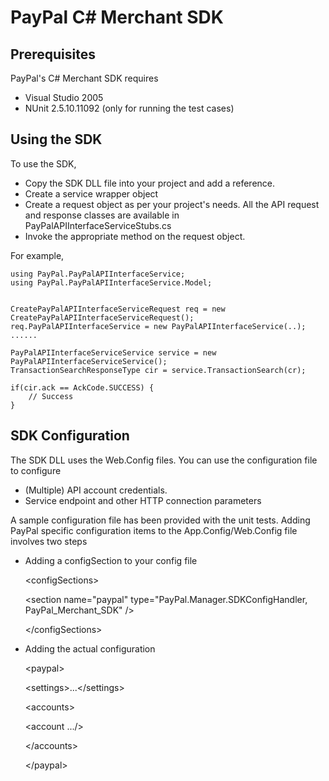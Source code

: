 PayPal C# Merchant SDK
======================

Prerequisites
-------------

PayPal's C# Merchant SDK requires 

 * Visual Studio 2005
 * NUnit 2.5.10.11092 (only for running the test cases) 
  

Using the SDK
-------------

To use the SDK, 

 * Copy the SDK DLL file into your project and add a reference.
 * Create a service wrapper object
 * Create a request object as per your project's needs. All the API request and response classes are available in PayPalAPIInterfaceServiceStubs.cs
 * Invoke the appropriate method on the request object.


For example,

	using PayPal.PayPalAPIInterfaceService;
	using PayPal.PayPalAPIInterfaceService.Model;


	CreatePayPalAPIInterfaceServiceRequest req = new CreatePayPalAPIInterfaceServiceRequest();
	req.PayPalAPIInterfaceService = new PayPalAPIInterfaceService(..);
	......

	PayPalAPIInterfaceServiceService service = new PayPalAPIInterfaceServiceService();
	TransactionSearchResponseType cir = service.TransactionSearch(cr);
 
	if(cir.ack == AckCode.SUCCESS) {
		// Success
	}
  
 

SDK Configuration
-----------------

The SDK DLL uses the Web.Config files. You can use the configuration file to configure

 * (Multiple) API account credentials.
 * Service endpoint and other HTTP connection parameters 


A sample configuration file has been provided with the unit tests. Adding PayPal specific configuration items to the App.Config/Web.Config file involves two steps

 * Adding a configSection to your config file

    &lt;configSections&gt;

      &lt;section name="paypal" type="PayPal.Manager.SDKConfigHandler, PayPal_Merchant_SDK" /&gt;

    &lt;/configSections&gt;

 * Adding the actual configuration 

    &lt;paypal&gt;  

      &lt;settings&gt;...&lt;/settings&gt;

      &lt;accounts&gt;

      &lt;account .../&gt;

      &lt;/accounts&gt;

    &lt;/paypal&gt;